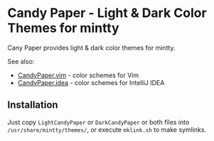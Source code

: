 Candy Paper - Light & Dark Color Themes for mintty
==================================================

Cany Paper provides light & dark color themes for mintty.

See also:
* [CandyPaper.vim](https://github.com/dfxyz/CandyPaper.vim) -
    color schemes for Vim
* [CandyPaper.idea](https://github.com/dfxyz/CandyPaper.idea) -
    color schemes for IntelliJ IDEA

## Installation
Just copy `LightCandyPaper` or `DarkCandyPaper` or both files
into `/usr/share/mintty/themes/`, or execute `mklink.sh` to make symlinks.
